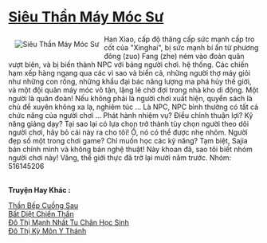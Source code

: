<a href="https://truyenwiki.net/sieu-than-may-moc-su.35450/" title="Siêu Thần Máy Móc Sư"><h1>Siêu Thần Máy Móc Sư</h1></a><div style="display:table"><img align="right" style="float: left; padding: 10px;" src="https://truyenwiki.net/a/img/str/src/35450.jpg" alt="Siêu Thần Máy Móc Sư">Han Xiao, cấp độ thăng cấp sức mạnh cấp tro cốt của "Xinghai", bị sức mạnh bí ẩn từ phương đông (zuo) Fang (zhe) ném vào đoàn quân vượt biên, và bị biến thành NPC với bảng người chơi. hệ thống. Các chiến hạm xếp hàng ngang qua các vì sao và biển cả, những người thợ máy giỏi như những con rồng, những khẩu đại bác năng lượng ma phá hủy thế giới, và một đội quân máy móc vô tận, lặng lẽ chờ đợi trong nhà kho di động. Một người là quân đoàn! Nếu không phải là người chơi xuất hiện, quyển sách là chủ đề xuyên không xa lạ, nghiêm túc ... Là NPC, NPC bình thường có tất cả chức năng của người chơi ... Phát hành nhiệm vụ? Điều chỉnh thuận lợi? Kỹ năng giảng dạy? Tại sao lại có lựa chọn trở thành tùy chọn người theo dõi người chơi, hãy bỏ cái này ra cho tôi! Ồ, nó có thể được nhẹ nhõm. Người đẹp số một trong chơi game? Chỉ muốn học các kỹ năng? Tạm biệt, Sajia bán chính mình và không bán nghệ thuật! Này khoan đã, sao tôi biết nhóm người chơi này! Vâng, thế giới thực đã trở lại mười năm trước. Nhóm: 516145206</div><p><br><b>Truyện Hay Khác :</b></p><a href="https://truyenwiki.net/than-bep-cuong-sau.35984/" alt="Thần Bếp Cuồng Sau">Thần Bếp Cuồng Sau</a><br/><a href="https://sangtacviet.wordpress.com/2020/10/22/bat-diet-chien-than/" alt="Bất Diệt Chiến Thần">Bất Diệt Chiến Thần</a><br/><a href="https://sangtacviet.wordpress.com/2020/10/22/do-thi-manh-nhat-tu-chan-hoc-sinh/" alt="Đô Thị Mạnh Nhất Tu Chân Học Sinh">Đô Thị Mạnh Nhất Tu Chân Học Sinh</a><br/><a href="https://sangtacviet.wordpress.com/2020/10/22/do-thi-ky-mon-y-thanh/" alt="Đô Thị Kỳ Môn Y Thánh">Đô Thị Kỳ Môn Y Thánh</a><br/>